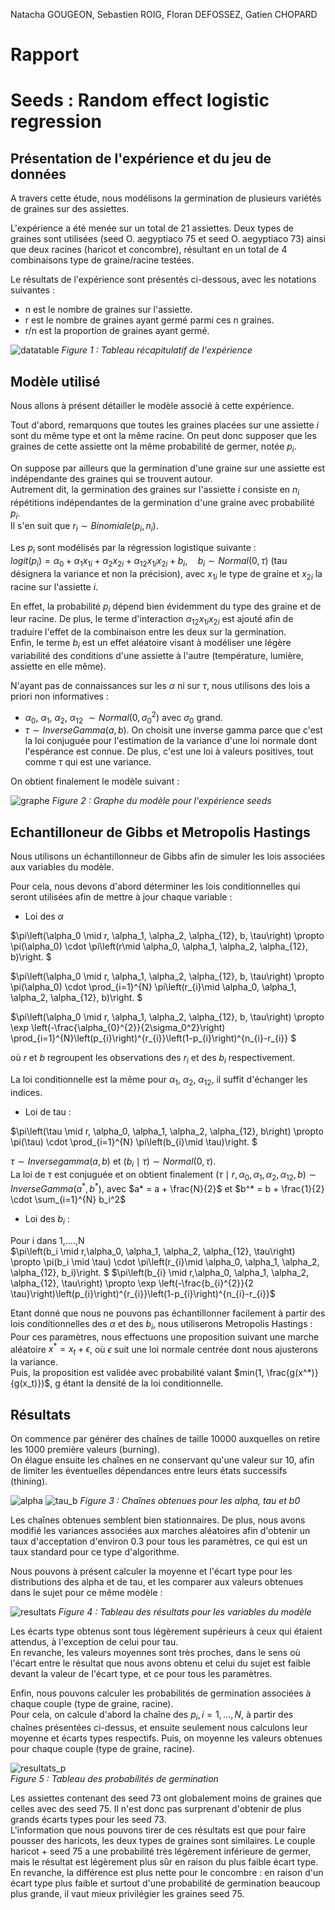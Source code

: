 Natacha GOUGEON, Sebastien ROIG, Floran DEFOSSEZ, Gatien CHOPARD

# Rapport
# Seeds : Random effect logistic regression

## Présentation de l'expérience et du jeu de données

A travers cette étude, nous modélisons la germination de plusieurs variétés de graines sur des assiettes.

L'expérience a été menée sur un total de 21 assiettes. Deux types de graines sont utilisées (seed O. aegyptiaco 75 et seed O. aegyptiaco 73) ainsi que deux racines (haricot et concombre), résultant en un total de 4 combinaisons type de graine/racine testées.

Le résultats de l'expérience sont présentés ci-dessous, avec les notations suivantes :
- n est le nombre de graines sur l'assiette.
- r est le nombre de graines ayant germé parmi ces n graines.
- r/n est la proportion de graines ayant germé.

![datatable](images\datatable.jpg)
 *Figure 1 : Tableau récapitulatif de l'expérience*

 ## Modèle utilisé

Nous allons à présent détailler le modèle associé à cette expérience.  

Tout d'abord, remarquons que toutes les graines placées sur une assiette $i$ sont du même type et ont la même racine. On peut donc supposer que les graines de cette assiette ont la même probabilité de germer, notée $p_i$.  

On suppose par ailleurs que la germination d'une graine sur une assiette est indépendante des graines qui se trouvent autour.  
Autrement dit, la germination des graines sur l'assiette $i$ consiste en $n_i$ répétitions indépendantes de la germination d'une graine avec probabilité $p_i$.  
Il s'en suit que $r_i \sim Binomiale(p_i, n_i)$.

Les $p_i$ sont modélisés par la régression logistique suivante :  
$logit(p_i) = \alpha_{0} + \alpha_{1}x_{1i} + \alpha_{2}x_{2i} + \alpha_{12}x_{1i}x_{2i} + b_i,\quad b_i \sim Normal(0,\tau)$ (tau désignera la variance et non la précision),
avec $x_{1i}$ le type de graine et $x_{2i}$ la racine sur l'assiette $i$. 

En effet, la probabilité $p_i$ dépend bien évidemment du type des graine et de leur racine. De plus, le terme d'interaction $\alpha_{12}x_{1i}x_{2i}$ est ajouté afin de traduire l'effet de la combinaison entre les deux sur la germination.  
Enfin, le terme $b_i$ est un effet aléatoire visant à modéliser une légère variabilité des conditions d'une assiette à l'autre (température, lumière, assiette en elle même).

N'ayant pas de connaissances sur les $\alpha$ ni sur $\tau$, nous utilisons des lois a priori non informatives :
- $\alpha_{0}$, $\alpha_{1}$, $\alpha_{2}$, $\alpha_{12}$ $\sim Normal(0,\sigma_0^2)$ avec $\sigma_0$ grand.
- $\tau \sim Inverse Gamma(a,b)$. On choisit une inverse gamma parce que c'est la loi conjuguée pour l'estimation de la variance d'une loi normale dont l'espérance est connue. De plus, c'est une loi à valeurs positives, tout comme $\tau$ qui est une variance.

On obtient finalement le modèle suivant :

![graphe](images\graphe_model.jpg)
 *Figure 2 : Graphe du modèle pour l'expérience seeds*

 ## Echantilloneur de Gibbs et Metropolis Hastings

 Nous utilisons un échantillonneur de Gibbs afin de simuler les lois associées aux variables du modèle. 

 Pour cela, nous devons d'abord déterminer les lois conditionnelles qui seront utilisées afin de mettre à jour chaque variable :

 - Loi des $\alpha$

 $\pi\left(\alpha_0 \mid r, \alpha_1, \alpha_2, \alpha_{12}, b, \tau\right) \propto \pi(\alpha_0) \cdot \pi\left(r\mid \alpha_0, \alpha_1, \alpha_2, \alpha_{12}, b)\right. $

$\pi\left(\alpha_0 \mid r, \alpha_1, \alpha_2, \alpha_{12}, b, \tau\right) \propto \pi(\alpha_0) \cdot \prod_{i=1}^{N} \pi\left(r_{i}\mid \alpha_0, \alpha_1, \alpha_2, \alpha_{12}, b)\right. $

$\pi\left(\alpha_0 \mid r, \alpha_1, \alpha_2, \alpha_{12}, b, \tau\right) \propto \exp \left(-\frac{\alpha_{0}^{2}}{2\sigma_0^2}\right) \prod_{i=1}^{N}\left(p_{i}\right)^{r_{i}}\left(1-p_{i}\right)^{n_{i}-r_{i}} $

où $r$ et $b$ regroupent les observations des $r_i$ et des $b_i$ respectivement.

La loi conditionnelle est la même pour $\alpha_{1}$, $\alpha_{2}$, $\alpha_{12}$, il suffit d'échanger les indices.

- Loi de tau :

$\pi\left(\tau \mid r, \alpha_0,  \alpha_1, \alpha_2, \alpha_{12}, b\right) \propto \pi(\tau) \cdot \prod_{i=1}^{N} \pi\left(b_{i}\mid \tau)\right. $

$\tau \sim Inverse gamma(a,b)$ et $(b_i\mid \tau) \sim Normal(0, \tau)$.   
La loi de $\tau$ est conjuguée et on obtient finalement $(\tau \mid r, \alpha_0,  \alpha_1, \alpha_2, \alpha_{12}, b) \sim Inverse Gamma(a^*, b^*)$, avec $a* = a + \frac{N}{2}$ et $b^* = b + \frac{1}{2} \cdot \sum_{i=1}^{N} b_i^2$

- Loi des $b_i$ :

Pour i dans 1,....,N  
 $\pi\left(b_i \mid r,\alpha_0,  \alpha_1, \alpha_2, \alpha_{12}, \tau\right) \propto \pi(b_i \mid \tau) \cdot \pi\left(r_{i}\mid \alpha_0, \alpha_1, \alpha_2, \alpha_{12}, b_i)\right. $
 $\pi\left(b_{i} \mid r,\alpha_0,  \alpha_1, \alpha_2, \alpha_{12}, \tau\right) \propto \exp \left(-\frac{b_{i}^{2}}{2 \tau}\right)\left(p_{i}\right)^{r_{i}}\left(1-p_{i}\right)^{n_{i}-r_{i}}$

 Etant donné que nous ne pouvons pas échantillonner facilement à partir des lois conditionnelles des $\alpha$ et des $b_i$, nous utiliserons Metropolis Hastings :  
 Pour ces paramètres, nous effectuons une proposition suivant une marche aléatoire $x^* = x_t + \epsilon$, où $\epsilon$ suit une loi normale centrée dont nous ajusterons la variance.  
 Puis, la proposition est validée avec probabilité valant $min(1, \frac{g(x^*)}{g(x_t)})$, g étant la densité de la loi conditionnelle.

 ## Résultats

 On commence par générer des chaînes de taille 10000 auxquelles on retire les 1000 première valeurs (burning).  
On élague ensuite les chaînes en ne conservant qu'une valeur sur 10, afin de limiter les éventuelles dépendances entre leurs états successifs (thining).

![alpha](images\resultats_alpha.jpg)
![tau_b](images\resultats_tau_b.jpg)
 *Figure 3 : Chaînes obtenues pour les alpha, tau et b0*

Les chaînes obtenues semblent bien stationnaires. De plus, nous avons modifié les variances associées aux marches aléatoires afin d'obtenir un taux d'acceptation d'environ 0.3 pour tous les paramètres, ce qui est un taux standard pour ce type d'algorithme.

Nous pouvons à présent calculer la moyenne et l'écart type pour les distributions des alpha et de tau, et les comparer aux valeurs obtenues dans le sujet pour ce même modèle :

![resultats](images\tableau_resultats.jpg)
 *Figure 4 : Tableau des résultats pour les variables du modèle*

Les écarts type obtenus sont tous légèrement supérieurs à ceux qui étaient attendus, à l'exception de celui pour tau.  
En revanche, les valeurs moyennes sont très proches, dans le sens où l'écart entre le résultat que nous avons obtenu et celui du sujet est faible devant la valeur de l'écart type, et ce pour tous les paramètres.

Enfin, nous pouvons calculer les probabilités de germination associées à chaque couple (type de graine, racine).  
Pour cela, on calcule d'abord la chaîne des $p_i, i=1,...,N$, à partir des chaînes présentées ci-dessus, et ensuite seulement nous calculons leur moyenne et écarts types respectifs. Puis, on moyenne les valeurs obtenues pour chaque couple (type de graine, racine).

![resultats_p](images\tableau_resultats_p.jpg)  
 *Figure 5 : Tableau des probabilités de germination*

Les assiettes contenant des seed 73 ont globalement moins de graines que celles avec des seed 75. Il n'est donc pas surprenant d'obtenir de plus grands écarts types pour les seed 73.  
L'information que nous pouvons tirer de ces résultats est que pour faire pousser des haricots, les deux types de graines sont similaires. Le couple haricot + seed 75 a une probabilité très légèrement inférieure de germer, mais le résultat est légèrement plus sûr en raison du plus faible écart type.  
En revanche, la différence est plus nette pour le concombre : en raison d'un écart type plus faible et surtout d'une probabilité de germination beaucoup plus grande, il vaut mieux privilégier les graines seed 75. 